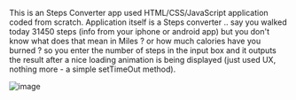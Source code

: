 This is an Steps Converter app used HTML/CSS/JavaScript application coded from scratch. Application itself is a Steps converter .. say you walked today 31450 steps (info from your iphone or android app) but you don't know what does that mean in Miles ? or how much calories have you burned ? so you enter the number of steps in the input box and it outputs the result after a nice loading animation is being displayed (just used UX, nothing more - a simple setTimeOut method).

![image](https://github.com/saibhargav1151/steps-converter-app/assets/42796191/ec0f0a9e-a338-4e2b-a8ed-82aee971495d)
